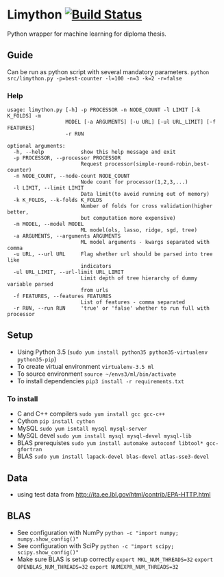 # Limython [![Build Status](https://travis-ci.org/jansyk13/limython.svg?branch=master)](https://travis-ci.org/jansyk13/limython)

Python wrapper for machine learning for diploma thesis.
## Guide
Can be run as python script with several mandatory parameters.
`python src/limython.py -p=best-counter -l=100 -n=3 -k=2 -r=false`

### Help
```
usage: limython.py [-h] -p PROCESSOR -n NODE_COUNT -l LIMIT [-k K_FOLDS] -m
                   MODEL [-a ARGUMENTS] [-u URL] [-ul URL_LIMIT] [-f FEATURES]
                   -r RUN

optional arguments:
  -h, --help            show this help message and exit
  -p PROCESSOR, --processor PROCESSOR
                        Request processor(simple-round-robin,best-counter)
  -n NODE_COUNT, --node-count NODE_COUNT
                        Node count for processor(1,2,3,...)
  -l LIMIT, --limit LIMIT
                        Data limit(to avoid running out of memory)
  -k K_FOLDS, --k-folds K_FOLDS
                        Number of folds for cross validation(higher better,
                        but computation more expensive)
  -m MODEL, --model MODEL
                        ML model(ols, lasso, ridge, sgd, tree)
  -a ARGUMENTS, --arguments ARGUMENTS
                        ML model arguments - kwargs separated with comma
  -u URL, --url URL     Flag whether url should be parsed into tree like
                        indicators
  -ul URL_LIMIT, --url-limit URL_LIMIT
                        Limit depth of tree hierarchy of dummy variable parsed
                        from urls
  -f FEATURES, --features FEATURES
                        List of features - comma separated
  -r RUN, --run RUN     'true' or 'false' whether to run full with processor
```

## Setup
* Using Python 3.5 (`sudo yum install python35 python35-virtualenv python35-pip`)
* To create virtual environment `virtualenv-3.5 ml`
* To source environment `source ~/envs3/ml/bin/activate`
* To install dependencies `pip3 install -r requirements.txt`

### To install
* C and C++ compilers `sudo yum install gcc gcc-c++`
* Cython `pip install cython`
* MySQL `sudo yum isntall mysql mysql-server`
* MySQL devel `sudo yum install mysql mysql-devel mysql-lib`
* BLAS prerequistes `sudo yum install automake autoconf libtool* gcc-gfortran`
* BLAS `sudo yum install lapack-devel blas-devel atlas-sse3-devel`

## Data
* using test data from http://ita.ee.lbl.gov/html/contrib/EPA-HTTP.html

## BLAS
* See configuration with NumPy `python -c "import numpy; numpy.show_config()"`
* See configuration with SciPy `python -c "import scipy; scipy.show_config()"`
* Make sure BLAS is setup correctly `export MKL_NUM_THREADS=32` `export OPENBLAS_NUM_THREADS=32` `export NUMEXPR_NUM_THREADS=32`
